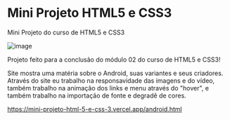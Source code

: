 # Mini Projeto HTML5 e CSS3
 Mini Projeto do curso de HTML5 e CSS3

![image](https://github.com/user-attachments/assets/b8ded9ca-58db-4b3b-a814-5243f2eaf1d5)

Projeto feito para a conclusão do módulo 02 do curso de HTML5 e CSS3!

Site mostra uma matéria sobre o Android, suas variantes e seus criadores. Através do site eu trabalho na responsavidade das imagens e do vídeo,
também trabalho na animação dos links e menu através do "hover", e também trabalho na importação de fonte e degradê de cores.

https://mini-projeto-html-5-e-css-3.vercel.app/android.html
